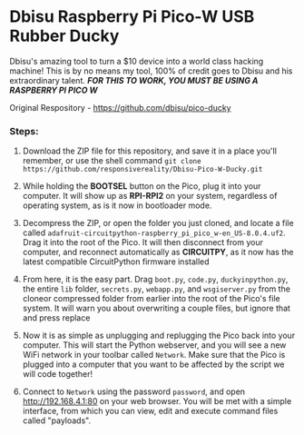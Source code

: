 # Dbisu Raspberry Pi Pico-W USB Rubber Ducky
Dbisu's amazing tool to turn a $10 device into a world class hacking machine! This is by no means my tool, 100% of credit goes to Dbisu and his extraordinary talent. ***FOR THIS TO WORK, YOU MUST BE USING A RASPBERRY PI PICO W***

Original Respository - <https://github.com/dbisu/pico-ducky>

### Steps:
1. Download the ZIP file for this repository, and save it in a place you'll remember, or use the shell command `git clone https://github.com/responsivereality/Dbisu-Pico-W-Ducky.git`

2. While holding the **BOOTSEL** button on the Pico, plug it into your computer. It will show up as **RPI-RPI2** on your system, regardless of operating system, as is it now in bootloader mode. 

3. Decompress the ZIP, or open the folder you just cloned, and locate a file called `adafruit-circuitpython-raspberry_pi_pico_w-en_US-8.0.4.uf2`. Drag it into the root of the Pico. It will then disconnect from your computer, and reconnect automatically as **CIRCUITPY**, as it now has the latest compatible CircuitPython firmware installed

4. From here, it is the easy part. Drag `boot.py`, `code.py`, `duckyinpython.py`, the entire `lib` folder, `secrets.py`, `webapp.py`, and `wsgiserver.py` from the cloneor compressed folder from earlier into the root of the Pico's file system. It will warn you about overwriting a couple files, but ignore that and press replace

5. Now it is as simple as unplugging and replugging the Pico back into your computer. This will start the Python webserver, and you will see a new WiFi network in your toolbar called `Network`. Make sure that the Pico is plugged into a computer that you want to be affected by the script we will code together!

6. Connect to `Network` using the password `password`, and open <http://192.168.4.1:80> on your web browser. You will be met with a simple interface, from which you can view, edit and execute command files called "payloads". 
